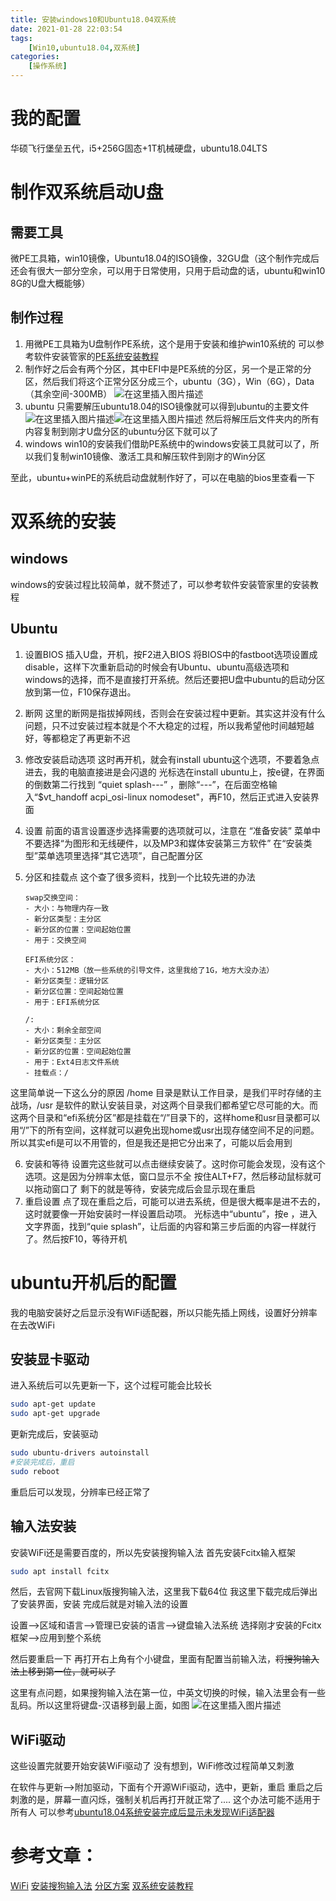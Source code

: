 ```yaml
---
title: 安装windows10和Ubuntu18.04双系统
date: 2021-01-28 22:03:54
tags: 
    [Win10,ubuntu18.04,双系统] 
categories: 
    [操作系统]
---
```

# 我的配置
华硕飞行堡垒五代，i5+256G固态+1T机械硬盘，ubuntu18.04LTS

# 制作双系统启动U盘

## 需要工具
微PE工具箱，win10镜像，Ubuntu18.04的ISO镜像，32GU盘（这个制作完成后还会有很大一部分空余，可以用于日常使用，只用于启动盘的话，ubuntu和win10 8G的U盘大概能够）

## 制作过程
1. 用微PE工具箱为U盘制作PE系统，这个是用于安装和维护win10系统的
可以参考软件安装管家的[PE系统安装教程](https://mp.weixin.qq.com/s?__biz=MzIwMjE1MjMyMw==&mid=502719825&idx=1&sn=9104261c8b121d6aaae0b11124e90645&chksm=0ee145bd3996ccab948300376dc86d18305ed1f981ba361cee53850ed001f24552addcb63c63&scene=20&xtrack=1&key=550718b070ec51af153ef2fa7f6561bd89e049c0c95440110b1f4cc8ae1503ab88e011c74375991716f9151ed7adc503eef74aa0bf681d120c2dd4a5426d5a35a6fc4af420d6971699c29501b2681215&ascene=1&uin=MTYxNTIyMDEzOQ==&devicetype=Windows%2010%20x64&version=62090072&lang=zh_CN&exportkey=A74S%2b18fXHhNvj3ZK2y3NdI=&pass_ticket=lXTBjZUUl17jl5VJK2C%2bemLrJWEDoeji%2bS9sM0ESR4E5qBCCcxZJ2xptM6sFbNQT)
2. 制作好之后会有两个分区，其中EFI中是PE系统的分区，另一个是正常的分区，然后我们将这个正常分区分成三个，ubuntu（3G），Win（6G），Data（其余空间-300MB）
![在这里插入图片描述](https://img-blog.csdnimg.cn/20200531002825803.png)
3. ubuntu
   	只需要解压ubuntu18.04的ISO镜像就可以得到ubuntu的主要文件![在这里插入图片描述](https://img-blog.csdnimg.cn/20200531003203907.png)![在这里插入图片描述](https://img-blog.csdnimg.cn/20200531003219937.png?x-oss-process=image/watermark,type_ZmFuZ3poZW5naGVpdGk,shadow_10,text_aHR0cHM6Ly9ibG9nLmNzZG4ubmV0L3FxXzQ1MTcyMTU2,size_16,color_FFFFFF,t_70)
   	然后将解压后文件夹内的所有内容复制到刚才U盘分区的ubuntu分区下就可以了
4. windows
	win10的安装我们借助PE系统中的windows安装工具就可以了，所以我们复制win10镜像、激活工具和解压软件到刚才的Win分区

至此，ubuntu+winPE的系统启动盘就制作好了，可以在电脑的bios里查看一下



# 双系统的安装
## windows
windows的安装过程比较简单，就不赘述了，可以参考软件安装管家里的安装教程
## Ubuntu

1. 设置BIOS
 插入U盘，开机，按F2进入BIOS
 将BIOS中的fastboot选项设置成disable，这样下次重新启动的时候会有Ubuntu、ubuntu高级选项和windows的选择，而不是直接打开系统。然后还要把U盘中ubuntu的启动分区放到第一位，F10保存退出。
 
2. 断网
 这里的断网是指拔掉网线，否则会在安装过程中更新。其实这并没有什么问题，只不过安装过程本就是个不大稳定的过程，所以我希望他时间越短越好，等都稳定了再更新不迟
 
 3.  修改安装启动选项
这时再开机，就会有install ubuntu这个选项，不要着急点进去，我的电脑直接进是会闪退的
光标选在install ubuntu上，按e键，在界面的倒数第二行找到 “quiet splash---” ，删除“---”，在后面空格输入“$vt_handoff acpi_osi-linux nomodeset"，再F10，然后正式进入安装界面
 4. 设置
 前面的语言设置逐步选择需要的选项就可以，注意在 “准备安装” 菜单中不要选择“为图形和无线硬件，以及MP3和媒体安装第三方软件”
 在“安装类型”菜单选项里选择“其它选项”，自己配置分区
 
 5. 分区和挂载点
 这个查了很多资料，找到一个比较先进的办法
 
		swap交换空间：
		- 大小：与物理内存一致
		- 新分区类型：主分区
		- 新分区的位置：空间起始位置
		- 用于：交换空间
		
		EFI系统分区：
		- 大小：512MB（放一些系统的引导文件，这里我给了1G，地方大没办法）
		- 新分区类型：逻辑分区
		- 新分区位置：空间起始位置
		- 用于：EFI系统分区

		/:
		- 大小：剩余全部空间
		- 新分区类型：主分区
		- 新分区的位置：空间起始位置
		- 用于：Ext4日志文件系统
		- 挂载点：/

 这里简单说一下这么分的原因
 /home 目录是默认工作目录，是我们平时存储的主战场，/usr 是软件的默认安装目录，对这两个目录我们都希望它尽可能的大。而这两个目录和“efi系统分区”都是挂载在“/”目录下的，这样home和usr目录都可以用“/”下的所有空间，这样就可以避免出现home或usr出现存储空间不足的问题。所以其实efi是可以不用管的，但是我还是把它分出来了，可能以后会用到
 
 6. 安装和等待
 设置完这些就可以点击继续安装了。这时你可能会发现，没有这个选项。这是因为分辨率太低，窗口显示不全
 按住ALT+F7，然后移动鼠标就可以拖动窗口了
 剩下的就是等待，安装完成后会显示现在重启
 7. 重启设置
 点了现在重启之后，可能可以进去系统，但是很大概率是进不去的，这时就要像一开始安装时一样设置启动项。
光标选中“ubuntu”，按e ，进入文字界面，找到“quie splash”，让后面的内容和第三步后面的内容一样就行了。然后按F10，等待开机

# ubuntu开机后的配置
我的电脑安装好之后显示没有WiFi适配器，所以只能先插上网线，设置好分辨率在去改WiFi
## 安装显卡驱动
进入系统后可以先更新一下，这个过程可能会比较长

```bash
sudo apt-get update
sudo apt-get upgrade
```
更新完成后，安装驱动

```bash
sudo ubuntu-drivers autoinstall
#安装完成后，重启
sudo reboot
```
重启后可以发现，分辨率已经正常了
## 输入法安装
安装WiFi还是需要百度的，所以先安装搜狗输入法
首先安装Fcitx输入框架

```bash
sudo apt install fcitx

```
然后，去官网下载Linux版搜狗输入法，这里我下载64位
我这里下载完成后弹出了安装界面，安装
完成后就是对输入法的设置

 设置-->区域和语言-->管理已安装的语言-->键盘输入法系统
 选择刚才安装的Fcitx框架-->应用到整个系统
 
 然后要重启一下
再打开右上角有个小键盘，里面有配置当前输入法，~~将搜狗输入法上移到第一位，就可以了~~ 

这里有点问题，如果搜狗输入法在第一位，中英文切换的时候，输入法里会有一些乱码。所以这里将键盘-汉语移到最上面，如图
![在这里插入图片描述](https://img-blog.csdnimg.cn/20200602130238639.png?x-oss-process=image/watermark,type_ZmFuZ3poZW5naGVpdGk,shadow_10,text_aHR0cHM6Ly9ibG9nLmNzZG4ubmV0L3FxXzQ1MTcyMTU2,size_16,color_FFFFFF,t_70)

## WiFi驱动
这些设置完就要开始安装WiFi驱动了
没有想到，WiFi修改过程简单又刺激

 在软件与更新-->附加驱动，下面有个开源WiFi驱动，选中，更新，重启
 重启之后刺激的是，屏幕一直闪烁，强制关机后再打开就正常了....
 这个办法可能不适用于所有人
 可以参考[ubuntu18.04系统安装完成后显示未发现WiFi适配器](https://blog.csdn.net/github_33678609/article/details/86502916)


# 参考文章：
 [WiFi](https://blog.csdn.net/github_33678609/article/details/86502916)
 [安装搜狗输入法](https://blog.csdn.net/bornfree5511/article/details/103915552)
 [分区方案](https://blog.csdn.net/weixin_39867394/article/details/80368314)
[双系统安装教程](https://blog.csdn.net/qq_37221466/article/details/81265579)
